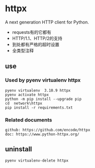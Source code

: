 # httpx

A next generation HTTP client for Python.

* requests有的它都有
* HTTP/1.1、HTTP/2的支持
* 到处都有严格的超时设置
* 全类型注释

## use

### Used by pyenv virtualenv httpx

    pyenv virtualenv  3.10.9 httpx
    pyenv activate httpx
    python -m pip install --upgrade pip
    cd  network\httpx
    pip install -r requirements.txt

### Related documents

    github: https://github.com/encode/httpx
    doc: https://www.python-httpx.org/


## uninstall

    pyenv virtualenv-delete httpx
